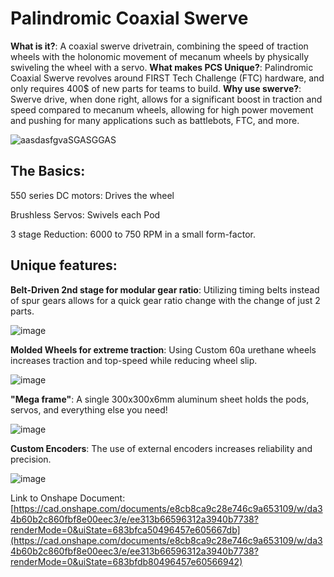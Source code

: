 # Palindromic Coaxial Swerve
**What is it?**: A coaxial swerve drivetrain, combining the speed of traction wheels with the holonomic movement of mecanum wheels by physically swiveling the wheel with a servo.
**What makes PCS Unique?**: Palindromic Coaxial Swerve revolves around FIRST Tech Challenge (FTC) hardware, and only requires 400$ of new parts for teams to build.
**Why use swerve?**: Swerve drive, when done right, allows for a significant boost in traction and speed compared to mecanum wheels, allowing for high power movement and pushing for many applications such as battlebots, FTC, and more.

![aasdasfgvaSGASGGAS](https://github.com/user-attachments/assets/db45992e-7b7a-4ab0-a434-86563c9dc0f4)


## The Basics:

550 series DC motors: Drives the wheel

Brushless Servos: Swivels each Pod

3 stage Reduction: 6000 to 750 RPM in a small form-factor.


## Unique features:

**Belt-Driven 2nd stage for modular gear ratio**: Utilizing timing belts instead of spur gears allows for a quick gear ratio change with the change of just 2 parts.

![image](https://github.com/user-attachments/assets/32f71dd9-77aa-4f8f-ac66-ead96eabcd63)


**Molded Wheels for extreme traction**: Using Custom 60a urethane wheels increases traction and top-speed while reducing wheel slip.

![image](https://github.com/user-attachments/assets/30127c58-f900-49a6-b361-c645a84bab3e)


**"Mega frame"**: A single 300x300x6mm aluminum sheet holds the pods, servos, and everything else you need!

![image](https://github.com/user-attachments/assets/9f678547-4f57-4868-8fe2-d0342955979a)


**Custom Encoders**: The use of external encoders increases reliability and precision.

![image](https://github.com/user-attachments/assets/79dcbb91-9b6a-4ea5-a4f1-49bb0331f890)

Link to Onshape Document: [https://cad.onshape.com/documents/e8cb8ca9c28e746c9a653109/w/da34b60b2c860fbf8e00eec3/e/ee313b66596312a3940b7738?renderMode=0&uiState=683bfca50496457e605667db](https://cad.onshape.com/documents/e8cb8ca9c28e746c9a653109/w/da34b60b2c860fbf8e00eec3/e/ee313b66596312a3940b7738?renderMode=0&uiState=683bfdb80496457e60566942)
